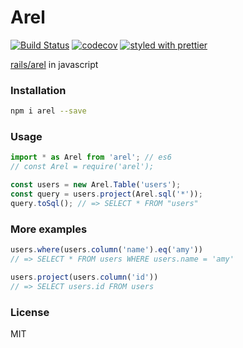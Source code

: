 # Arel
[![Build Status](https://travis-ci.org/wangzuo/arel.svg?branch=master)](https://travis-ci.org/wangzuo/arel) [![codecov](https://codecov.io/gh/wangzuo/arel/branch/master/graph/badge.svg)](https://codecov.io/gh/wangzuo/arel) [![styled with prettier](https://img.shields.io/badge/styled_with-prettier-ff69b4.svg)](https://github.com/prettier/prettier)

[rails/arel](https://github.com/rails/arel) in javascript

### Installation
``` sh
npm i arel --save
```

### Usage
``` javascript
import * as Arel from 'arel'; // es6
// const Arel = require('arel');

const users = new Arel.Table('users');
const query = users.project(Arel.sql('*'));
query.toSql(); // => SELECT * FROM "users"
```

### More examples
``` javascript
users.where(users.column('name').eq('amy'))
// => SELECT * FROM users WHERE users.name = 'amy'

users.project(users.column('id'))
// => SELECT users.id FROM users
```

### License
MIT

